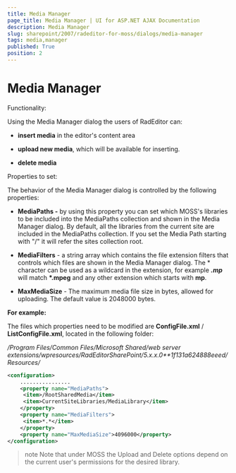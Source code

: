 ```yaml
---
title: Media Manager
page_title: Media Manager | UI for ASP.NET AJAX Documentation
description: Media Manager
slug: sharepoint/2007/radeditor-for-moss/dialogs/media-manager
tags: media,manager
published: True
position: 2
---
```


# Media Manager

Functionality:

Using the Media Manager dialog the users of RadEditor can:

* **insert media** in the editor's content area

* **upload new media**, which will be available for inserting.

* **delete media**

Properties to set: 

The behavior of the Media Manager dialog is controlled by the following properties:

* **MediaPaths -** by using this property you can set which MOSS's libraries to be included into the MediaPaths collection and shown in the Media Manager dialog. By default, all the libraries from the current site are included in the MediaPaths collection. If you set the Media Path starting with "/" it will refer the sites collection root.

* **MediaFilters** - a string array which contains the file extension filters that controls which files are shown in the Media Manager dialog. The * character can be used as a wildcard in the extension, for example __*.mp*__ will match __*.mpeg__ and any other extension which starts with **mp**.

* **MaxMediaSize** - The maximum media file size in bytes, allowed for uploading. The default value is 2048000 bytes.

**For example:**

The files which properties need to be modified are **ConfigFile.xml** / **ListConfigFile.xml**, located in the following folder:

*/Program Files/Common Files/Microsoft Shared/web server extensions/wpresources/RadEditorSharePoint/5.x.x.0**1f131a624888eeed/Resources/*

````XML
<configuration>
	................
	<property name="MediaPaths">
	 <item>/RootSharedMedia</item>
	 <item>CurrentSiteLibraries/MediaLibrary</item>
	</property>
	<property name="MediaFilters">
	 <item>*.*</item>
	</property>
	<property name="MaxMediaSize">4096000</property>
</configuration> 
````



>note Note that under MOSS the Upload and Delete options depend on the current user's permissions for the desired library.
